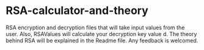 # RSA-calculator-and-theory
RSA encryption and decryption files that will take input values from the user. Also, RSAValues will calculate your decryption key value d. The theory behind RSA will be explained in the Readme file. Any feedback is welcomed.
